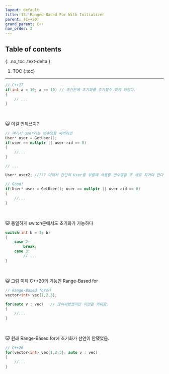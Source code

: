 ```yaml
---
layout: default
title: 13. Ranged-Based For With Initializer
parent: (C++20)
grand_parent: C++
nav_order: 2
---
```


## Table of contents
{: .no_toc .text-delta }

1. TOC
{:toc}

---

```cpp
// C++17
if(int a = 10; a == 10) // 조건문에 초기화를 추가할수 있게 되었다.
{
    // ...
}
```

<br>

😺 이걸 언제쓰지?

```cpp
// 여기서 user라는 변수명을 써버리면
User* user = GetUser();
if(user == nullptr || user->id == 0)
{
    //...
}

// ...

User* user2; //??? 아래서 간단히 User를 부를때 사용할 변수명을 또 새로 지어야 한다
```

```cpp
// Good!
if(User* user = GetUser(); user == nullptr || user->id == 0)
{
    //...
}
```

<br>

😺 동일하게 switch문에서도 초기화가 가능하다

```cpp
switch(int b = 3; b)
{
    case 2:
        break;
    case 3:
        // ...
}
```

<br>

😺 그럼 이제 C++20의 기능인 Range-Based for

```cpp
// Range-Based for란?
vector<int> vec{1,2,3};

for(auto v : vec)   // 많이써봤겠지만 이런걸 의미함.
{
    //...
}
```

<br>

😺 원래 Range-Based for에 초기화가 선언이 안됐었음.

```cpp
// C++20
for(vector<int> vec{1,2,3}; auto v : vec)
{
    //...
}
```